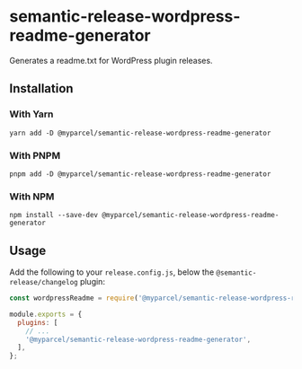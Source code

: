 # semantic-release-wordpress-readme-generator

Generates a readme.txt for WordPress plugin releases.

## Installation

### With Yarn

```shell
yarn add -D @myparcel/semantic-release-wordpress-readme-generator
```

### With PNPM

```shell
pnpm add -D @myparcel/semantic-release-wordpress-readme-generator
```

### With NPM

```shell
npm install --save-dev @myparcel/semantic-release-wordpress-readme-generator
```

## Usage

Add the following to your `release.config.js`, below the `@semantic-release/changelog` plugin:

```js
const wordpressReadme = require('@myparcel/semantic-release-wordpress-readme-generator');

module.exports = {
  plugins: [
    // ...
    '@myparcel/semantic-release-wordpress-readme-generator',
  ],
};
```
